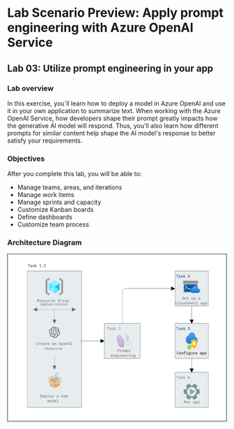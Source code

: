 # Lab Scenario Preview: Apply prompt engineering with Azure OpenAI Service

## Lab 03: Utilize prompt engineering in your app

### Lab overview

In this exercise, you`ll learn how to deploy a model in Azure OpenAI and use it in your own application to summarize text.
When working with the Azure OpenAI Service, how developers shape their prompt greatly impacts how the generative AI model will respond.
Thus, you'll also learn how different prompts for similar content help shape the AI model's response to better satisfy your requirements.

### Objectives

After you complete this lab, you will be able to:

-   Manage teams, areas, and iterations
-   Manage work items
-   Manage sprints and capacity
-   Customize Kanban boards
-   Define dashboards
-   Customize team process

### Architecture Diagram

  ![](media/lab-03-ad.PNG "Architecture Diagram")
